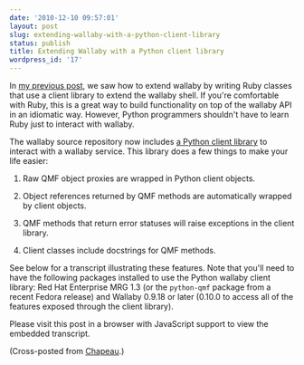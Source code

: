 ```yaml
---
date: '2010-12-10 09:57:01'
layout: post
slug: extending-wallaby-with-a-python-client-library
status: publish
title: Extending Wallaby with a Python client library
wordpress_id: '17'
---
```


In [my previous post](http://chapeau.freevariable.com/2010/10/extending-the-wallaby-shell.html), we saw how to extend wallaby by writing Ruby classes that use a client library to extend the wallaby shell.  If you're comfortable with Ruby, this is a great way to build functionality on top of the wallaby API in an idiomatic way.  However, Python programmers shouldn't have to learn Ruby just to interact with wallaby.





The wallaby source repository now includes [a Python client library](http://git.fedorahosted.org/git/?p=grid/wallaby.git;a=blob;f=schema/wallaby.py) to interact with a wallaby service.  This library does a few things to make your life easier:







  1. Raw QMF object proxies are wrapped in Python client objects.


  2. Object references returned by QMF methods are automatically wrapped by client objects.


  3. QMF methods that return error statuses will raise exceptions in the client library.


  4. Client classes include docstrings for QMF methods.





See below for a transcript illustrating these features.  Note that you'll need to have the following packages installed to use the Python wallaby client library:  Red Hat Enterprise MRG 1.3 (or the `python-qmf` package from a recent Fedora release) and Wallaby 0.9.18 or later (0.10.0 to access all of the features exposed through the client library).

<script src="https://gist.github.com/743525.js?file=gistfile1.txt"></script><noscript>Please visit this post in a browser with JavaScript support to view the embedded transcript.</noscript>

(Cross-posted from [Chapeau](http://chapeau.freevariable.com/).)
